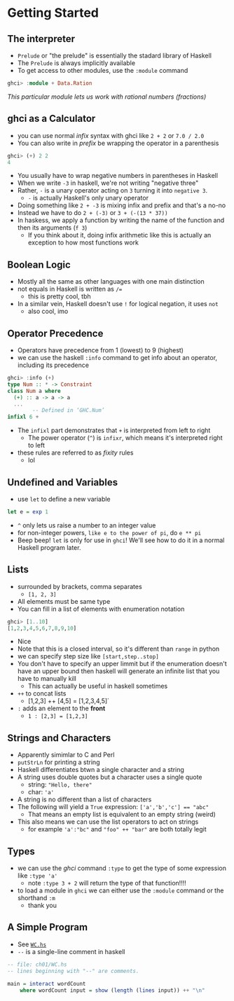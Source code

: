 # Getting Started

## The interpreter
* `Prelude` or "the prelude" is essentially the stadard library of Haskell
* The `Prelude` is always implicitly available
* To get access to other modules, use the `:module` command

```haskell
ghci> :module + Data.Ration
```

_This particular module lets us work with rational numbers (fractions)_

## ghci as a Calculator
* you can use normal _infix_ syntax with ghci like `2 + 2` or `7.0 / 2.0`
* You can also write in _prefix_ be wrapping the operator in a parenthesis

```haskell
ghci> (+) 2 2
4
```

* You usually have to wrap negative numbers in parentheses in Haskell
* When we write `-3` in haskell, we're not writing "negative three"
* Rather, `-` is a unary operator acting on `3` turning it into `negative 3`.
  * `-` is actually Haskell's only unary operator
* Doing something like `2 + -3` is mixing infix and prefix and that's a no-no
* Instead we have to do `2 + (-3)` or `3 + (-(13 * 37))`
* In haskess, we apply a function by writing the name of the function and then its arguments (`f 3`)
  * If you think about it, doing infix arithmetic like this is actually an exception to how most functions work

## Boolean Logic
* Mostly all the same as other languages with one main distinction
* not equals in Haskell is written as `/=`
  * this is pretty cool, tbh
* In a similar vein, Haskell doesn't use `!` for logical negation, it uses `not`
  * also cool, imo

## Operator Precedence
* Operators have precedence from 1 (lowest) to 9 (highest)
* we can use the haskell `:info` command to get info about an operator, including its precedence

```haskell
ghci> :info (+)
type Num :: * -> Constraint
class Num a where
  (+) :: a -> a -> a
  ...
        -- Defined in ‘GHC.Num’
infixl 6 +
```

* The `infixl` part demonstrates that `+` is interpreted from left to right
  * The power operator (`^`) is `infixr`, which means it's interpreted right to left
* these rules are referred to as _fixity_ rules
  * lol

## Undefined and Variables
* use `let` to define a new variable

```haskell
let e = exp 1
```

* `^` only lets us raise a number to an integer value
* for non-integer powers, `like e to the power of pi`, do `e ** pi`
* Beep beep! `let` is only for use in `ghci`! We'll see how to do it in a normal Haskell program later.

## Lists
* surrounded by brackets, comma separates
  * `[1, 2, 3]`
* All elements must be same type
* You can fill in a list of elements with enumeration notation

```haskell
ghci> [1..10]
[1,2,3,4,5,6,7,8,9,10]
```

* Nice
* Note that this is a closed interval, so it's different than `range` in python
* we can specify step size like `[start,step..stop]`
* You don't have to specify an upper limmit but if the enumeration doesn't have an upper bound then haskell will generate an infinite list that you have to manually kill
  * This can actually be useful in haskell sometimes
* `++` to concat lists
  * [1,2,3] ++ [4,5] = [1,2,3,4,5]`
* `:` adds an element to the __front__
  * `1 : [2,3] = [1,2,3]`

## Strings and Characters
* Apparently simimlar to C and Perl
* `putStrLn` for printing a string
* Haskell differentiates btwn a single character and a string
* A string uses double quotes but a character uses a single quote
  * string: `"Hello, there"`
  * char: `'a'`
* A string is no different than a list of characters
* The following will yield a `True` expression: `['a','b','c'] == "abc"`
  * That means an empty list is equivalent to an empty string (weird)
* This also means we can use the list operators to act on strings
  * for example `'a':"bc"` and `"foo" ++ "bar"` are both totally legit

## Types
* we can use the _ghci_ command `:type` to get the type of some expression like `:type 'a'`
  * note `:type 3 + 2` will return the type of that function!!!!
* to load a module in `ghci` we can either use the `:module` command or the shorthand `:m`
  * thank you

## A Simple Program
* See [`WC.hs`](../../../scrap/WC.hs)
* `--` is a single-line comment in haskell

```haskell
-- file: ch01/WC.hs
-- lines beginning with "--" are comments.

main = interact wordCount
    where wordCount input = show (length (lines input)) ++ "\n"
```
